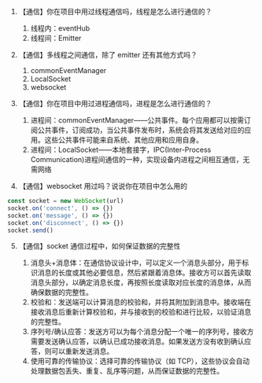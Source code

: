 1.  【通信】你在项目中用过线程通信吗，线程是怎么进行通信的？

    1.  线程内：eventHub
    2.  线程间：Emitter

2.  【通信】多线程之间通信，除了 emitter 还有其他方式吗？

    1.  commonEventManager
    2.  LocalSocket
    3.  websocket

3.  【通信】你在项目中用过进程通信吗，进程是怎么进行通信的？

    1.  进程间：commonEventManager——公共事件。每个应用都可以按需订阅公共事件，订阅成功，当公共事件发布时，系统会将其发送给对应的应用。这些公共事件可能来自系统、其他应用和应用自身。
    2.  进程间：LocalSocket——本地套接字，IPC(Inter-Process Communication)进程间通信的一种，实现设备内进程之间相互通信，无需网络

4.  【通信】websocket 用过吗？说说你在项目中怎么用的

```ts
const socket = new WebSocket(url)
socket.on('connect', () => {})
socket.on('message', () => {})
socket.on('disconnect', () => {})
socket.send()
```

5.  【通信】socket 通信过程中，如何保证数据的完整性

    1.  消息头+消息体：在通信协议设计中，可以定义一个消息头部分，用于标识消息的长度或其他必要信息，然后紧跟着消息体。接收方可以首先读取消息头部分，以确定消息长度，再按照长度读取对应长度的消息体，从而确保数据的完整性。
    2.  校验和：发送端可以计算消息的校验和，并将其附加到消息中。接收端在接收消息后重新计算校验和，并与接收到的校验和进行比较，以验证消息的完整性。
    3.  序列号/确认应答：发送方可以为每个消息分配一个唯一的序列号，接收方需要发送确认应答，以确认已成功接收消息。如果发送方没有收到确认应答，则可以重新发送消息。
    4.  使用可靠的传输协议：选择可靠的传输协议（如 TCP），这些协议会自动处理数据包丢失、重复、乱序等问题，从而保证数据的完整性。
